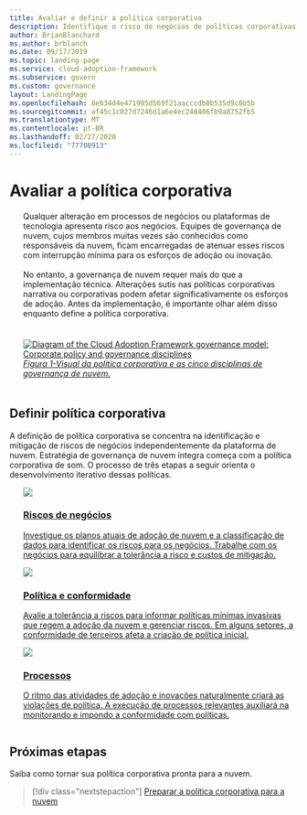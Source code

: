 ```yaml
---
title: Avaliar e definir a política corporativa
description: Identifique o risco de negócios de políticas corporativas, a tolerância a riscos e os processos de conformidade e política como parte de uma estratégia de governança de nuvem.
author: BrianBlanchard
ms.author: brblanch
ms.date: 09/17/2019
ms.topic: landing-page
ms.service: cloud-adoption-framework
ms.subservice: govern
ms.custom: governance
layout: LandingPage
ms.openlocfilehash: 8e634d4e471995d569f21aacccdb0b535d9c0b5b
ms.sourcegitcommit: af45c1c027d7246d1a6e4ec248406fb9a8752fb5
ms.translationtype: MT
ms.contentlocale: pt-BR
ms.lasthandoff: 02/27/2020
ms.locfileid: "77708913"
---
```

# <a name="evaluate-corporate-policy"></a>Avaliar a política corporativa

<!-- markdownlint-disable MD033 -->

<ul class="panelContent cardsI">
<li style="display: flex; flex-direction: column;">
    <div class="cardSize">
        <div class="cardPadding" style="padding-bottom:10px;">
            <div class="card" style="padding-bottom:10px;">
                <div class="cardText" style="padding-left:0px;">
Qualquer alteração em processos de negócios ou plataformas de tecnologia apresenta risco aos negócios. Equipes de governança de nuvem, cujos membros muitas vezes são conhecidos como responsáveis da nuvem, ficam encarregadas de atenuar esses riscos com interrupção mínima para os esforços de adoção ou inovação.<br/><br/>No entanto, a governança de nuvem requer mais do que a implementação técnica. Alterações sutis nas políticas corporativas narrativa ou corporativas podem afetar significativamente os esforços de adoção. Antes da implementação, é importante olhar além disso enquanto define a política corporativa.<br/><br/>
                </div>
            </div>
        </div>
    </div>
</li>
<li style="display: flex; flex-direction: column;">
    <a href="../_images/operational-transformation-govern-highres.png" style="display: flex; flex-direction: column; flex: 1 0 auto;">
        <div class="cardSize">
            <div class="cardPadding" style="padding-bottom:10px;">
                <div class="card" style="padding-bottom:10px;">
                    <div class="cardText" style="padding-left:0px;">
<img src="../_images/operational-transformation-govern-highres.png" alt="Diagram of the Cloud Adoption Framework governance model: Corporate policy and governance disciplines">
<br/>
<i>Figura 1-Visual da política corporativa e as cinco disciplinas de governança de nuvem.</i>
                    </div>
                </div>
            </div>
        </div>
    </a>
</li>
</ul>

<!-- markdownlint-enable MD033 -->

## <a name="define-corporate-policy"></a>Definir política corporativa

A definição de política corporativa se concentra na identificação e mitigação de riscos de negócios independentemente da plataforma de nuvem. Estratégia de governança de nuvem íntegra começa com a política corporativa de som. O processo de três etapas a seguir orienta o desenvolvimento iterativo dessas políticas.

<!-- markdownlint-disable MD033 -->

<ul class="panelContent cardsF">
<li style="display: flex; flex-direction: column;">
    <a href="./policy-compliance/business-risk.md" style="display: flex; flex-direction: column; flex: 1 0 auto;">
        <div class="cardSize" style="flex: 1 0 auto; display: flex;">
            <div class="cardPadding" style="display: flex;">
                <div class="card">
                    <div class="cardImageOuter">
                        <div class="cardImage">
                            <img src="../_images/govern/business-risk.png" class="x-hidden-focus"/>
                        </div>
                    </div>
                    <div class="cardText">
                        <h3>Riscos de negócios</h3>
                        <p>Investigue os planos atuais de adoção de nuvem e a classificação de dados para identificar os riscos para os negócios. Trabalhe com os negócios para equilibrar a tolerância a risco e custos de mitigação.</p>
                    </div>
                </div>
            </div>
        </div>
    </a>
</li>
<li style="display: flex; flex-direction: column;">
    <a href="./policy-compliance/policy-definition.md" style="display: flex; flex-direction: column; flex: 1 0 auto;">
        <div class="cardSize" style="flex: 1 0 auto; display: flex;">
            <div class="cardPadding" style="display: flex;">
                <div class="card">
                    <div class="cardImageOuter">
                        <div class="cardImage">
                            <img src="../_images/govern/corporate-policy.png" class="x-hidden-focus"/>
                        </div>
                    </div>
                    <div class="cardText">
                        <h3>Política e conformidade</h3>
                        <p>Avalie a tolerância a riscos para informar políticas mínimas invasivas que regem a adoção da nuvem e gerenciar riscos. Em alguns setores, a conformidade de terceiros afeta a criação de política inicial.</p>
                    </div>
                </div>
            </div>
        </div>
    </a>
</li>
<li style="display: flex; flex-direction: column;">
    <a href="./policy-compliance/processes.md" style="display: flex; flex-direction: column; flex: 1 0 auto;">
        <div class="cardSize" style="flex: 1 0 auto; display: flex;">
            <div class="cardPadding" style="display: flex;">
                <div class="card">
                    <div class="cardImageOuter">
                        <div class="cardImage">
                            <img src="../_images/govern/enforcement.png" class="x-hidden-focus"/>
                        </div>
                    </div>
                    <div class="cardText">
                        <h3>Processos</h3>
                        <p>O ritmo das atividades de adoção e inovações naturalmente criará as violações de política. A execução de processos relevantes auxiliará na monitorando e impondo a conformidade com políticas.</p>
                    </div>
                </div>
            </div>
        </div>
    </a>
</li>
</ul>

<!-- markdownlint-enable MD033 -->

## <a name="next-steps"></a>Próximas etapas

Saiba como tornar sua política corporativa pronta para a nuvem.

> [!div class="nextstepaction"]
> [Preparar a política corporativa para a nuvem](./policy-compliance/index.md)
